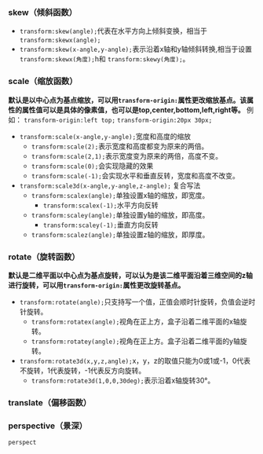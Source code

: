 ### skew（倾斜函数）
- `transform:skew(angle);`代表在水平方向上倾斜变换，相当于`transform:skewx(angle);`
- `transform:skew(x-angle,y-angle);`表示沿着x轴和y轴倾斜转换,相当于设置 `transform:skewx(角度);`h和 `transform:skewy(角度);`。

### scale（缩放函数）
**默认是以中心点为基点缩放，可以用`transform-origin:`属性更改缩放基点。该属性的属性值可以是具体的像素值，也可以是top,center,bottom,left,right等。**
例如：
	`transform-origin:left top;`
	`transform-origin:20px 30px;`
- `transform:scale(x-angle,y-angle);`宽度和高度的缩放
	- `transform:scale(2);`表示宽度和高度都变为原来的两倍。
	- `transform:scale(2,1);`表示宽度变为原来的两倍，高度不变。
	- `transform:scale(0);`会实现隐藏的效果
	- `transform:scale(-1);`会实现水平和垂直反转，宽度和高度不改变。
- `transform:scale3d(x-angle,y-angle,z-angle);` 复合写法
	- `transform:scalex(angle);`单独设置x轴的缩放，即宽度。
		- `transform:scalex(-1);`水平方向反转
	-  `transform:scaley(angle);`单独设置y轴的缩放，即高度。
		- `transform:scaley(-1);`垂直方向反转
	- `transform:scalez(angle);`单独设置z轴的缩放，即厚度。
  
### rotate（旋转函数）
**默认是二维平面以中心点为基点旋转，可以认为是该二维平面沿着三维空间的z轴进行旋转，可以用`transform-origin:`属性更改旋转基点。**
- `transform:rotate(angle);`只支持写一个值，正值会顺时针旋转，负值会逆时针旋转。
	- `transform:rotatex(angle);`视角在正上方，盒子沿着二维平面的x轴旋转。
	- `transform:rotatey(angle);`视角在正上方。盒子沿着二维平面的y轴旋转。
- `transform:rotate3d(x,y,z,angle);`x，y，z的取值只能为0或1或-1，0代表不旋转，1代表旋转，-1代表反方向旋转。
	-  `transform:rotate3d(1,0,0,30deg);`表示沿着x轴旋转30°。

### translate（偏移函数）
### perspective（景深）
`perspect`


